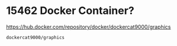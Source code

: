 # 15462 Docker Container?

https://hub.docker.com/repository/docker/dockercat9000/graphics

`dockercat9000/graphics`
